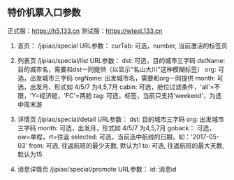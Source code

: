 ## 特价机票入口参数

正式服：https://h5.133.cn
测试服：https://wtest.133.cn


1. 首页：
/jipiao/special
URL参数：
curTab: 可选，number, 当前激活的标签页


2. 列表页
/jipiao/special/list
URL参数：
dst: 可选，目的城市三字码
dstName: 目的城市名，需要和dst一同提供（以显示“名山大川”这种模糊标签）
org: 可选，出发城市三字码
orgName: 出发城市名，需要和org一同提供
month: 可选，出发月，形式如  4/5/7 为4,5,7月
cabin: 可选，舱位过滤条件，'all'=不限，'Y=经济舱，'FC'=两舱
tag: 可选，标签，当前只支持'weekend'，为选中周末游

3. 详情页
/jipiao/special/detail
URL参数：
dst: 目的城市三字码
org: 出发城市三字码
month: 可选，出发月，形式如  4/5/7 为4,5,7月
goback： 可选，ow=单程，rt=往返
selected: 可选，当前选中航线的日期，如：'2017-05-03'
from: 可选, 往返航班的最少天数, 默认为1
to: 可选, 往返航班的最大天数, 默认为15

4. 消息详情页
/jipiao/special/promote
URL参数：
id: 消息id

